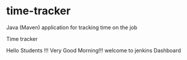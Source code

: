 # time-tracker
Java (Maven) application for tracking time on the job

Time tracker

Hello Students !!! Very Good Morning!!! welcome to jenkins Dashboard
